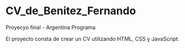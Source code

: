 # CV_de_Benitez_Fernando
Proyecyo final - Argentina Programa

El proyecto consta de crear un CV utilizando HTML, CSS y JavaScript.
